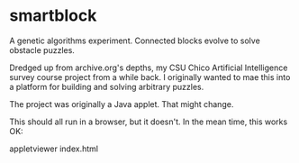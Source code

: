 # smartblock
A genetic algorithms experiment.  Connected blocks evolve to solve obstacle puzzles.

Dredged up from archive.org's depths, my CSU Chico Artificial Intelligence survey course project from <cough-cough> a while back. 
I originally wanted to mae this into a platform for building and solving arbitrary puzzles.  

The project was originally a Java applet.  That might change.

This should all run in a browser, but it doesn't.  In the mean time, this works OK:

  appletviewer index.html
